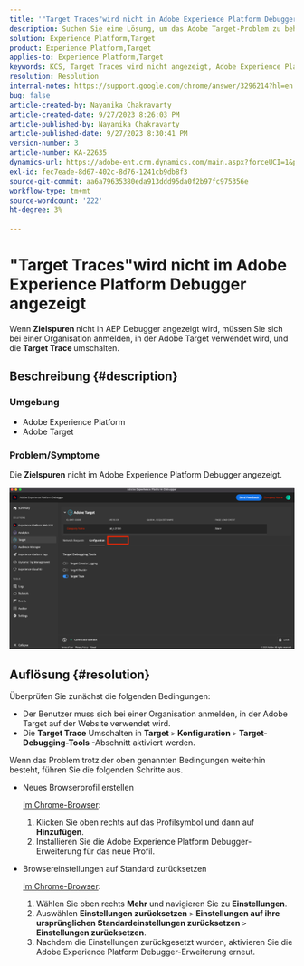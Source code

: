 ```yaml
---
title: '"Target Traces"wird nicht in Adobe Experience Platform Debugger angezeigt.'
description: Suchen Sie eine Lösung, um das Adobe Target-Problem zu beheben, bei dem "Target Traces"nicht als AEP-Debugger angezeigt wird. Aktivieren Sie den Umschalter "Zielspuren".
solution: Experience Platform,Target
product: Experience Platform,Target
applies-to: Experience Platform,Target
keywords: KCS, Target Traces wird nicht angezeigt, Adobe Experience Platform, Debugger
resolution: Resolution
internal-notes: https://support.google.com/chrome/answer/3296214?hl=en
bug: false
article-created-by: Nayanika Chakravarty
article-created-date: 9/27/2023 8:26:03 PM
article-published-by: Nayanika Chakravarty
article-published-date: 9/27/2023 8:30:41 PM
version-number: 3
article-number: KA-22635
dynamics-url: https://adobe-ent.crm.dynamics.com/main.aspx?forceUCI=1&pagetype=entityrecord&etn=knowledgearticle&id=b9402013-745d-ee11-be6f-6045bd006149
exl-id: fec7eade-8d67-402c-8d76-1241cb9db8f3
source-git-commit: aa6a79635380eda913ddd95da0f2b97fc975356e
workflow-type: tm+mt
source-wordcount: '222'
ht-degree: 3%

---
```


# &quot;Target Traces&quot;wird nicht im Adobe Experience Platform Debugger angezeigt


Wenn <b>Zielspuren </b>nicht in AEP Debugger angezeigt wird, müssen Sie sich bei einer Organisation anmelden, in der Adobe Target verwendet wird, und die <b>Target Trace </b>umschalten.

## Beschreibung {#description}


### Umgebung

- Adobe Experience Platform
- Adobe Target


### Problem/Symptome

Die <b>Zielspuren</b> nicht im Adobe Experience Platform Debugger angezeigt.

![](assets/___2a9537b2-745d-ee11-be6f-6045bd006149___.png)


## Auflösung {#resolution}


Überprüfen Sie zunächst die folgenden Bedingungen:

- Der Benutzer muss sich bei einer Organisation anmelden, in der Adobe Target auf der Website verwendet wird.
- Die <b>Target Trace</b> Umschalten in <b>Target</b> `>`  <b>Konfiguration</b> `>`  <b>Target-Debugging-Tools</b> -Abschnitt aktiviert werden.


Wenn das Problem trotz der oben genannten Bedingungen weiterhin besteht, führen Sie die folgenden Schritte aus.

- Neues Browserprofil erstellen

  <u>Im Chrome-Browser</u>:

   1. Klicken Sie oben rechts auf das Profilsymbol und dann auf <b>Hinzufügen</b>.
   2. Installieren Sie die Adobe Experience Platform Debugger-Erweiterung für das neue Profil.
- Browsereinstellungen auf Standard zurücksetzen

  <u>Im Chrome-Browser</u>:

   1. Wählen Sie oben rechts <b>Mehr</b> und navigieren Sie zu <b>Einstellungen</b>.
   2. Auswählen <b>Einstellungen zurücksetzen</b> `>`  <b>Einstellungen auf ihre ursprünglichen Standardeinstellungen zurücksetzen</b> `>`  <b>Einstellungen zurücksetzen</b>.
   3. Nachdem die Einstellungen zurückgesetzt wurden, aktivieren Sie die Adobe Experience Platform Debugger-Erweiterung erneut.
